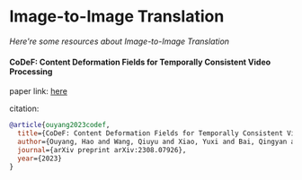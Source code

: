 # Image-to-Image Translation
*Here're some resources about Image-to-Image Translation*



#### CoDeF: Content Deformation Fields for Temporally Consistent Video Processing

paper link: [here](https://arxiv.org/pdf/2308.07926)

citation: 
```bibtex
@article{ouyang2023codef,
  title={CoDeF: Content Deformation Fields for Temporally Consistent Video Processing},
  author={Ouyang, Hao and Wang, Qiuyu and Xiao, Yuxi and Bai, Qingyan and Zhang, Juntao and Zheng, Kecheng and Zhou, Xiaowei and Chen, Qifeng and Shen, Yujun},
  journal={arXiv preprint arXiv:2308.07926},
  year={2023}
}
```
    